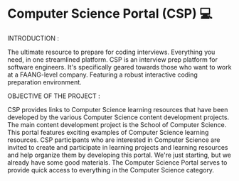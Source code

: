 # Computer Science Portal (CSP) 💻

INTRODUCTION :

The ultimate resource to prepare for coding interviews. Everything you need, in one streamlined platform. CSP is an interview prep platform for software engineers. It's specifically geared towards those who want to work at a FAANG-level company. Featuring a robust interactive coding preparation environment.


OBJECTIVE OF THE PROJECT :

CSP provides links to Computer Science learning resources that have been developed by the various Computer Science content development projects. The main content development project is the School of Computer Science. This portal features exciting examples of Computer Science learning resources. CSP participants who are interested in Computer Science are invited to create and participate in learning projects and learning resources and help organize them by developing this portal. We're just starting, but we already have some good materials. The Computer Science Portal serves to provide quick access to everything in the Computer Science category.
